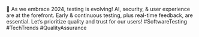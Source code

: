 🚀 As we embrace 2024, testing is evolving! AI, security, & user experience are at the forefront. Early & continuous testing, plus real-time feedback, are essential. Let’s prioritize quality and trust for our users! #SoftwareTesting #TechTrends #QualityAssurance